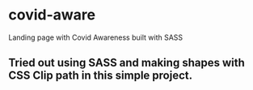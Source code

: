 # covid-aware
Landing page with Covid Awareness built with SASS

## Tried out using SASS and making shapes with CSS Clip path in this simple project.
